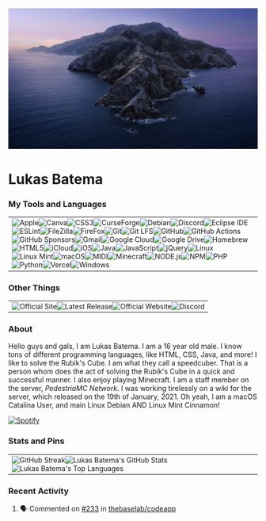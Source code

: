 ![macOS Catalina](macOS_Catalina.JPG)
---
# Lukas Batema
### My Tools and Languages
<table>
  <tr>
    <td>
      <img alt="Apple" src="https://img.shields.io/badge/Apple-000000.svg?style=for-the-badge&logo=Apple&logoColor=white"/><img alt="Canva" src="https://camo.githubusercontent.com/fdc7b4e479c2ba7e2a460b36ae4d725c317e0e86c52d5ac100612ee80aaaa75c/68747470733a2f2f696d672e736869656c64732e696f2f62616467652f43616e76612d3030433443432e7376673f7374796c653d666f722d7468652d6261646765266c6f676f3d43616e7661266c6f676f436f6c6f723d7768697465"/><img alt="CSS3" src="https://camo.githubusercontent.com/dad0bd470ccac1d7413044b05b886be1e106386624008bd31a6c950f7d608460/68747470733a2f2f696d672e736869656c64732e696f2f62616467652f435353332d3135373242362e7376673f7374796c653d666f722d7468652d6261646765266c6f676f3d43535333266c6f676f436f6c6f723d7768697465"/><img alt="CurseForge" src="https://camo.githubusercontent.com/3180b6a4450543ace66d21a6703edd487b141d80110ce673a1ba92584237a14f/68747470733a2f2f696d672e736869656c64732e696f2f62616467652f4375727365466f7267652d3634343141342e7376673f7374796c653d666f722d7468652d6261646765266c6f676f3d4375727365466f726765266c6f676f436f6c6f723d7768697465"/><img alt="Debian" src="https://camo.githubusercontent.com/cfa7a439ddf872c8d936d56ba36599dbc0c5a8614788fee6360ce0f9288d94b9/68747470733a2f2f696d672e736869656c64732e696f2f62616467652f44656269616e2d4138314433332e7376673f7374796c653d666f722d7468652d6261646765266c6f676f3d44656269616e266c6f676f436f6c6f723d7768697465"/><img alt="Discord" src="https://camo.githubusercontent.com/f257bb40e7e593706d8435f63289d3da48a48c24e16bc0e9b053daca1a8043b5/68747470733a2f2f696d672e736869656c64732e696f2f62616467652f446973636f72642d3732383944412e7376673f7374796c653d666f722d7468652d6261646765266c6f676f3d446973636f7264266c6f676f436f6c6f723d7768697465" /><img alt="Eclipse IDE" src="https://camo.githubusercontent.com/3b22a3c68cb2fa6aeecf559d7e83cc90b90e0c4a64cf29f479162a86d6225d71/68747470733a2f2f696d672e736869656c64732e696f2f62616467652f45636c697073652532304944452d3243323235352e7376673f7374796c653d666f722d7468652d6261646765266c6f676f3d45636c697073652d494445266c6f676f436f6c6f723d7768697465" /><img alt="ESLint" src="https://camo.githubusercontent.com/f9a8004b01e8aa1050225058c8e1d0b9766145b331ebb3c282dc3dd95847c110/68747470733a2f2f696d672e736869656c64732e696f2f62616467652f45534c696e742d3442333243332e7376673f7374796c653d666f722d7468652d6261646765266c6f676f3d45534c696e74266c6f676f436f6c6f723d7768697465" /><img alt="FileZilla" src="https://camo.githubusercontent.com/17b2cfd0252d8bac5dfa28eb5dcef1ed1c027ddc1154b3051f4e1d31be24a3f6/68747470733a2f2f696d672e736869656c64732e696f2f62616467652f46696c655a696c6c612d4246303030302e7376673f7374796c653d666f722d7468652d6261646765266c6f676f3d46696c655a696c6c61266c6f676f436f6c6f723d7768697465" /><img alt="FireFox" src="https://camo.githubusercontent.com/a89695ed31ce329d1e3b7b014b57e44b35626461223e6f8cef844025e3c27d57/68747470733a2f2f696d672e736869656c64732e696f2f62616467652f46697265666f782d4646373133392e7376673f7374796c653d666f722d7468652d6261646765266c6f676f3d46697265666f78266c6f676f436f6c6f723d7768697465" /><img alt="Git" src="https://camo.githubusercontent.com/e56fabf10c6279837b862f53dab44e7a4afedbb2ee9b4c91881e5d22e6f379e9/68747470733a2f2f696d672e736869656c64732e696f2f62616467652f4769742d4630353033322e7376673f7374796c653d666f722d7468652d6261646765266c6f676f3d476974266c6f676f436f6c6f723d7768697465" /><img alt="Git LFS" src="https://camo.githubusercontent.com/754c22f7a87608a8279fb08e2cc8bcd2417cff539e9b26ed662184bc98b679f9/68747470733a2f2f696d672e736869656c64732e696f2f62616467652f4769742532304c46532d4636343933352e7376673f7374796c653d666f722d7468652d6261646765266c6f676f3d4769742d4c4653266c6f676f436f6c6f723d7768697465" /><img alt="GitHub" src="https://camo.githubusercontent.com/ab157f6775de79be0a1001ed37be1ec4ec4529a9de146f306700d725aea9bce5/68747470733a2f2f696d672e736869656c64732e696f2f62616467652f4769744875622d3138313731372e7376673f7374796c653d666f722d7468652d6261646765266c6f676f3d476974487562266c6f676f436f6c6f723d7768697465" /><img alt="GitHub Actions" src="https://img.shields.io/badge/GitHub%20Actions-2088FF.svg?style=for-the-badge&logo=GitHub-Actions&logoColor=white" /><img alt="GitHub Sponsors" src="https://camo.githubusercontent.com/a882cfd79e0e59dcac1b52359dbd2005e2303e6d4ae9fbe14d4bf49259707d03/68747470733a2f2f696d672e736869656c64732e696f2f62616467652f47697448756225323053706f6e736f72732d4541344141412e7376673f7374796c653d666f722d7468652d6261646765266c6f676f3d4769744875622d53706f6e736f7273266c6f676f436f6c6f723d7768697465" /><img alt="Gmail" src="https://camo.githubusercontent.com/51b1ea379fc48634d361968b9cafab7b4249be93fd70f6fbd8e8a99304dd262e/68747470733a2f2f696d672e736869656c64732e696f2f62616467652f476d61696c2d4541343333352e7376673f7374796c653d666f722d7468652d6261646765266c6f676f3d476d61696c266c6f676f436f6c6f723d7768697465" /><img alt="Google Cloud" src="https://camo.githubusercontent.com/1ef47876d43138a4875ae9cb5c02b669c81a6cf38c239bd6f332ed321b4ad110/68747470733a2f2f696d672e736869656c64732e696f2f62616467652f476f6f676c65253230436c6f75642d3432383546342e7376673f7374796c653d666f722d7468652d6261646765266c6f676f3d476f6f676c652d436c6f7564266c6f676f436f6c6f723d7768697465" /><img alt="Google Drive" src="https://camo.githubusercontent.com/8174db2235b4fe8527d21d6b257427060e494a24c57b5540681fc00f44f25620/68747470733a2f2f696d672e736869656c64732e696f2f62616467652f476f6f676c6525323044726976652d3432383546342e7376673f7374796c653d666f722d7468652d6261646765266c6f676f3d476f6f676c652d4472697665266c6f676f436f6c6f723d7768697465" /><img alt="Homebrew" src="https://camo.githubusercontent.com/aa4a15c838d602fd252044199a9cfc8b158c90f8f44ed525ad55165848b93a8e/68747470733a2f2f696d672e736869656c64732e696f2f62616467652f486f6d65627265772d4642423034302e7376673f7374796c653d666f722d7468652d6261646765266c6f676f3d486f6d6562726577266c6f676f436f6c6f723d626c61636b" /><img alt="HTML5" src="https://camo.githubusercontent.com/ce98a71a9faff159f0f00537dd08693cea68ca1d891f91c7e9021b8191d02fae/68747470733a2f2f696d672e736869656c64732e696f2f62616467652f48544d4c352d4533344632362e7376673f7374796c653d666f722d7468652d6261646765266c6f676f3d48544d4c35266c6f676f436f6c6f723d7768697465" /><img alt="iCloud" src="https://camo.githubusercontent.com/82b36963e6b6d7dad851ff58dbbe210e6ee906f5646bfcfcc2b50b5bce9c8d56/68747470733a2f2f696d672e736869656c64732e696f2f62616467652f69436c6f75642d3336393346332e7376673f7374796c653d666f722d7468652d6261646765266c6f676f3d69436c6f7564266c6f676f436f6c6f723d7768697465" /><img alt="iOS" src="https://camo.githubusercontent.com/ecefbb8ec6b18c897f49e6fe50303aba2a4e8ba28409b625fefe5b86a4ce3f5a/68747470733a2f2f696d672e736869656c64732e696f2f62616467652f694f532d3030303030302e7376673f7374796c653d666f722d7468652d6261646765266c6f676f3d694f53266c6f676f436f6c6f723d7768697465" /><img alt="Java" src="https://camo.githubusercontent.com/b21fddd68aae7da22e258567d89e638dbfdf3193fa969f98869ff66013fd206c/68747470733a2f2f696d672e736869656c64732e696f2f62616467652f4a6176612d3030373339362e7376673f7374796c653d666f722d7468652d6261646765266c6f676f3d4a617661266c6f676f436f6c6f723d7768697465" /><img alt="JavaScript" src="https://camo.githubusercontent.com/a2042e7183b80291f7a9b360ee5b0390cc7bb4ee163e0304d43659a5000ecba0/68747470733a2f2f696d672e736869656c64732e696f2f62616467652f4a6176615363726970742d4637444631452e7376673f7374796c653d666f722d7468652d6261646765266c6f676f3d4a617661536372697074266c6f676f436f6c6f723d626c61636b" /><img alt="jQuery" src="https://camo.githubusercontent.com/866339b5db1fb920eec7bedce71aff4d54ceb7c3f1711ac6fdf34e3e404a2380/68747470733a2f2f696d672e736869656c64732e696f2f62616467652f6a51756572792d3037363941442e7376673f7374796c653d666f722d7468652d6261646765266c6f676f3d6a5175657279266c6f676f436f6c6f723d7768697465" /><img alt="Linux" src="https://camo.githubusercontent.com/c1373a60904504472ef35c13510254c1d45b4155ab30527cdd9c7bf59dab6eff/68747470733a2f2f696d672e736869656c64732e696f2f62616467652f4c696e75782d4643433632342e7376673f7374796c653d666f722d7468652d6261646765266c6f676f3d4c696e7578266c6f676f436f6c6f723d626c61636b"><img alt="Linux Mint" src="https://camo.githubusercontent.com/d75e2b302b5f8265046be05424755c113d34a73d05fbd464449a1481ffe7b50a/68747470733a2f2f696d672e736869656c64732e696f2f62616467652f4c696e75782532304d696e742d3837434633452e7376673f7374796c653d666f722d7468652d6261646765266c6f676f3d4c696e75782d4d696e74266c6f676f436f6c6f723d7768697465" /><img alt="macOS" src="https://camo.githubusercontent.com/e00426722c8521fdaa1e2e64b9a2f20098da1291bb4a62d668d10b315a23cc60/68747470733a2f2f696d672e736869656c64732e696f2f62616467652f6d61634f532d3030303030302e7376673f7374796c653d666f722d7468652d6261646765266c6f676f3d6d61634f53266c6f676f436f6c6f723d7768697465" /><img alt="MIDI" src="https://camo.githubusercontent.com/8c4dd3ec35a9aa793031d0bb06709e093701c287fbdb89f830fe26e5e094146c/68747470733a2f2f696d672e736869656c64732e696f2f62616467652f4d4944492d3030303030302e7376673f7374796c653d666f722d7468652d6261646765266c6f676f3d4d494449266c6f676f436f6c6f723d7768697465" /><img alt="Minecraft" src="https://camo.githubusercontent.com/c2d588f052698aa69e607204548c52434f4350adc4a9a8d121a1eb35f431a01f/68747470733a2f2f696d672e736869656c64732e696f2f62616467652f4d696e6563726166742d3632423437412e7376673f7374796c653d666f722d7468652d6261646765266c6f676f3d4d696e656372616674266c6f676f436f6c6f723d7768697465"><img alt="NODE.js" src="https://camo.githubusercontent.com/b37d957fad59c6603fe2d92ad99e098a1c6626f8a361ed2241834a9a6e630f14/68747470733a2f2f696d672e736869656c64732e696f2f62616467652f4e6f64652e6a732d3333393933332e7376673f7374796c653d666f722d7468652d6261646765266c6f676f3d6e6f64652d646f742d6a73266c6f676f436f6c6f723d7768697465" /><img alt="NPM" src="https://camo.githubusercontent.com/43c3660c8bdde5cfa362d62c4f99c19bb33a5c42d7ccf391c27bcadf8482a1bc/68747470733a2f2f696d672e736869656c64732e696f2f62616467652f6e706d2d4342333833372e7376673f7374796c653d666f722d7468652d6261646765266c6f676f3d6e706d266c6f676f436f6c6f723d7768697465" /><img alt="PHP" src="https://camo.githubusercontent.com/a674d1336815658408d47e7e41d6dd35bac7bb96d3da9088fdf2bdb16166d79e/68747470733a2f2f696d672e736869656c64732e696f2f62616467652f5048502d3737374242342e7376673f7374796c653d666f722d7468652d6261646765266c6f676f3d504850266c6f676f436f6c6f723d7768697465" /><img alt="Python" src="https://camo.githubusercontent.com/2e06bcd730098de47f44d5fa16744fe933e6b7b1676480371241e363b589c955/68747470733a2f2f696d672e736869656c64732e696f2f62616467652f507974686f6e2d3337373641422e7376673f7374796c653d666f722d7468652d6261646765266c6f676f3d507974686f6e266c6f676f436f6c6f723d7768697465" /><img alt="Vercel" src="https://camo.githubusercontent.com/ffe2121b61bc0dcabb1969493d4e13984b99a83511b1ab4ccd73ba4f6a6d825b/68747470733a2f2f696d672e736869656c64732e696f2f62616467652f56657263656c2d3030303030302e7376673f7374796c653d666f722d7468652d6261646765266c6f676f3d56657263656c266c6f676f436f6c6f723d7768697465" /><img alt="Windows" src="https://camo.githubusercontent.com/0427443f3a95058b032842f5bb73450143e5e792a3a11930a668a2fcafa0903d/68747470733a2f2f696d672e736869656c64732e696f2f62616467652f57696e646f77732d3030373844362e7376673f7374796c653d666f722d7468652d6261646765266c6f676f3d57696e646f7773266c6f676f436f6c6f723d7768697465" />
    </td>
  </tr>
</table>

### Other Things
<table>
  <tr>
    <td>
      <img alt="Official Site" src="https://img.shields.io/website?down_color=lightgrey&down_message=offline&up_color=blue&up_message=online&style=for-the-badge&url=https://www.batemadevelopment.com/" /><img alt="Latest Release" src="https://img.shields.io/github/v/release/Lukas-Batema/lukas-batema.github.io?style=for-the-badge&include_prereleases" /><img alt="Official Website" src="https://img.shields.io/github/repo-size/Lukas-Batema/BatemaDevelopment?style=for-the-badge" /><img alt="Discord" src="https://img.shields.io/badge/Discord-GameHogPlays%230119-blue?style=for-the-badge" />
    </td>
  </tr>
</table>

### About
Hello guys and gals, I am Lukas Batema. I am a 16 year old male. I know tons of different programming languages, like HTML, CSS, Java, and more! I like to solve the Rubik's Cube. I am what they call a speedcuber. That is a person whom does the act of solving the Rubik's Cube in a quick and successful manner. I also enjoy playing Minecraft. I am a staff member on the server, *PedestriaMC Network*. I was working tirelessly on a wiki for the server, which released on the 19th of January, 2021.  Oh yeah, I am a macOS Catalina User, and main Linux Debian AND Linux Mint Cinnamon!

[![Spotify](https://novatorem-lukas-batema.vercel.app/api/spotify)](https://open.spotify.com/user/013s9s9c4z1it8k5v8t3fzcse)

### Stats and Pins
<table>
  <tr>
    <td>
      <img alt="GitHub Streak" src="https://github-readme-streak-stats.herokuapp.com/?user=Lukas-Batema&theme=dark" /><img alt="Lukas Batema's GitHub Stats" src="https://readme-stats-theta.vercel.app/api?username=Lukas-Batema&show_icons=true&theme=dark&count_private=true&custom_title=%E2%9A%A1%20Lukas%27%20Stats" /><img alt="Lukas Batema's Top Languages" src="https://readme-stats-theta.vercel.app/api/top-langs/?username=Lukas-Batema&theme=dark&custom_title=%E2%9A%A1%20Lukas%27%20Top%20Languages&exclude_repo=git-readme-stats,vscode-server,my-slides,PedestriaBotOfficial,Speedcubing.orgBot,PedestriaHostingBot,Scrambler,novatorem,creative-profile-readme&langs_count=10" />
    </td>
  </tr>
</table>

### Recent Activity
<!--START_SECTION:activity-->
1. 🗣 Commented on [#233](https://github.com/thebaselab/codeapp/issues/233) in [thebaselab/codeapp](https://github.com/thebaselab/codeapp)
<!--END_SECTION:activity-->
